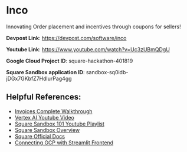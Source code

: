 # Inco
Innovating Order placement and incentives through coupons for sellers!

**Devpost Link**: https://devpost.com/software/inco

**Youtube Link**: https://www.youtube.com/watch?v=Uc3zUBmQDgU

**Google Cloud Project ID**: square-hackathon-401819

**Square Sandbox application ID**: sandbox-sq0idb-jDGx7GKbfZ7HdlurPag4gg


## Helpful References:

- [Invoices Complete Walkthrough](https://developer.squareup.com/docs/invoices-api/walkthrough)
- [Vertex AI Youtube Video](https://www.youtube.com/watch?v=I7UiSU96CLc)
- [Square Sandbox 101 Youtube Playlist](https://youtube.com/playlist?list=PLKxvFH5604ZFfDScdkdXQiHcqSmwmGjQb&si=1eCFXuZxjs0ilxSq)
- [Square Sandbox Overview](https://developer.squareup.com/docs/devtools/sandbox/overview)
- [Square Official Docs](https://developer.squareup.com/docs)
- [Connecting GCP with Streamlit Frontend](https://discuss.streamlit.io/t/streamlit-app-authenticate-with-google-cloud-document-ai/45722/3)
